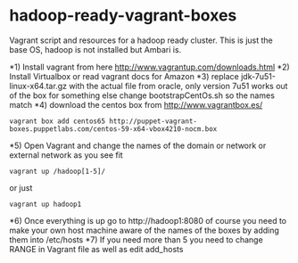 hadoop-ready-vagrant-boxes
==========================

Vagrant script and resources for a hadoop ready cluster. This is just the base OS, hadoop is not installed but Ambari is.

*1) Install vagrant from here http://www.vagrantup.com/downloads.html
*2) Install Virtualbox or read vagrant docs for Amazon 
*3) replace jdk-7u51-linux-x64.tar.gz with the actual file from oracle, only version 7u51 works out of the box for something else change bootstrapCentOs.sh so the names match
*4) download the centos box from http://www.vagrantbox.es/
``` 
vagrant box add centos65 http://puppet-vagrant-boxes.puppetlabs.com/centos-59-x64-vbox4210-nocm.box
```
*5) Open Vagrant and change the names of the domain or network or external network as you see fit
```
vagrant up /hadoop[1-5]/
```
or just 
```
vagrant up hadoop1
```
*6) Once everything is up go to http://hadoop1:8080 of course you need to make your own host machine aware of the names of the boxes by adding them into /etc/hosts
*7) If you need more than 5 you need to change RANGE in Vagrant file as well as edit add_hosts
